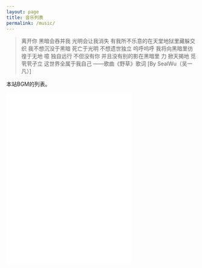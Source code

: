 ```yaml
---
layout: page
title: 音乐列表
permalink: /music/
---
```

> 离开你 黑暗会吞并我 光明会让我消失
有我所不乐意的在天堂地狱里藏躲交织
我不想沉没于黑暗 死亡于光明 不想遗世独立
呜呼呜呼 我将向黑暗里彷徨于无地
噫 独自远行
不但没有你 并且没有别的影在黑暗里
力 掀天揭地
觅 茕茕孑立
这世界全属于我自己
——歌曲《野草》歌词 [By SealWu（吴一凡）]

本站BGM的列表。
<iframe frameborder="no" border="0" marginwidth="0" marginheight="0" width=330 height=450 src="//music.163.com/outchain/player?type=0&id=4982100720&auto=0&height=430"></iframe>
